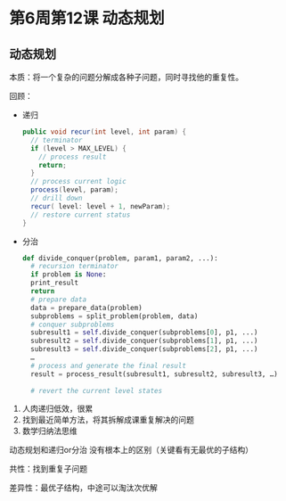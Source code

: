 # 第6周第12课 动态规划

## 动态规划

本质：将一个复杂的问题分解成各种子问题，同时寻找他的重复性。

回顾：

- 递归

  ```java
  public void recur(int level, int param) { 
    // terminator 
    if (level > MAX_LEVEL) { 
      // process result 
      return; 
    }
    // process current logic 
    process(level, param); 
    // drill down 
    recur( level: level + 1, newParam); 
    // restore current status 
  }
  ```

- 分治

  ```python
  def divide_conquer(problem, param1, param2, ...): 
    # recursion terminator 
    if problem is None: 
  	print_result 
  	return 
    # prepare data 
    data = prepare_data(problem) 
    subproblems = split_problem(problem, data) 
    # conquer subproblems 
    subresult1 = self.divide_conquer(subproblems[0], p1, ...) 
    subresult2 = self.divide_conquer(subproblems[1], p1, ...) 
    subresult3 = self.divide_conquer(subproblems[2], p1, ...) 
    …
    # process and generate the final result 
    result = process_result(subresult1, subresult2, subresult3, …)
  	
    # revert the current level states
  ```

  

1. 人肉递归低效，很累
2. 找到最近简单方法，将其拆解成课重复解决的问题
3. 数学归纳法思维

动态规划和递归or分治 没有根本上的区别（关键看有无最优的子结构）

共性：找到重复子问题

差异性：最优子结构，中途可以淘汰次优解